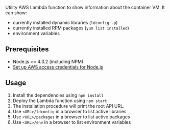 Utility AWS Lambda function to show information about the container VM. It can show:

* currently installed dynamic libraries (`ldconfig -p`)
* currently installed RPM packages (`yum list installed`)
* environment variables

## Prerequisites

* Node.js >= 4.3.2 (including NPM)
* [Set up AWS access credentials for Node.js](https://claudiajs.com/tutorials/installing.html#configuring-access-credentials)

## Usage

1. Install the dependencies using `npm install`
2. Deploy the Lambda function using `npm start`
3. The installation procedure will print the root API URL. 
4. Use `<URL>/ldconfig` in a browser to list active libraries
5. Use `<URL>/packages` in a browser to list active packages
5. Use `<URL>/env` in a browser to list environment variables

